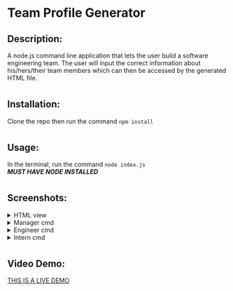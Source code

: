 # Team Profile Generator

## Description:

A node.js command line application that lets the user build a software engineering team.  The user will input the correct information about his/hers/their team members which can then be accessed by the generated HTML file.
#
## Installation:
Clone the repo then run the command ```npm install``` 
#
## Usage:
In the terminal, run the command ```node index.js``` \
***MUST HAVE NODE INSTALLED***
#
## Screenshots:
<details>
<summary>HTML view</summary>

![html view](img/HTML.png)
</details>

<details>
<summary>Manager cmd</summary>

![manager cmd line](img/manager.png)
</details>

<details>
<summary>Engineer cmd</summary>

![cmd line](img/engineer.png)
</details>

<details>
<summary>Intern cmd</summary>

![cmd line](img/intern.png)
</details>

#

## Video Demo:
[THIS IS A LIVE DEMO](https://drive.google.com/file/d/1tDf0HtHsfYRw-vfR1l3c2C0Fc-K_v7_q/view)
#